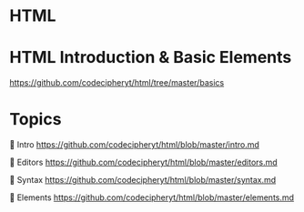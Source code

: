 # HTML

# HTML Introduction & Basic Elements

https://github.com/codecipheryt/html/tree/master/basics

# Topics

:bookmark: Intro https://github.com/codecipheryt/html/blob/master/intro.md

:bookmark: Editors https://github.com/codecipheryt/html/blob/master/editors.md

:bookmark: Syntax https://github.com/codecipheryt/html/blob/master/syntax.md

:bookmark: Elements https://github.com/codecipheryt/html/blob/master/elements.md
